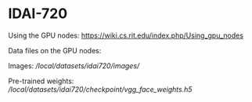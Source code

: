 # IDAI-720

Using the GPU nodes:
https://wiki.cs.rit.edu/index.php/Using_gpu_nodes

Data files on the GPU nodes:

Images: _/local/datasets/idai720/images/_

Pre-trained weights: _/local/datasets/idai720/checkpoint/vgg_face_weights.h5_
